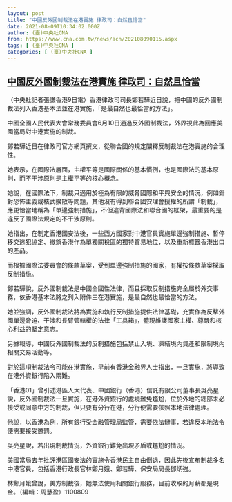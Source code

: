 ```yaml
---
layout: post
title: "中國反外國制裁法在港實施 律政司：自然且恰當"
date: 2021-08-09T10:34:02.000Z
author: (臺)中央社CNA
from: https://www.cna.com.tw/news/acn/202108090115.aspx
tags: [ (臺)中央社CNA ]
categories: [ (臺)中央社CNA ]
---
```

<!--1628505242000-->
[中國反外國制裁法在港實施 律政司：自然且恰當](https://www.cna.com.tw/news/acn/202108090115.aspx)
------

<div>
<div></div><div class="paragraph"><p>（中央社記者張謙香港9日電）香港律政司司長鄭若驊近日說，把中國的反外國制裁法列入香港基本法並在港實施，「是最自然也最恰當的方法」。</p><p>中國全國人民代表大會常務委員會6月10日通過反外國制裁法，外界視此為回應美國當局對中港實施的制裁。</p><p>鄭若驊近日在律政司官方網頁撰文，從聯合國的規定闡釋反制裁法在港實施的合理性。</p><p>她表示，在國際法層面，主權平等是國際關係的基本慣例，也是國際法的基本原則，而不干涉原則是主權平等的核心概念。</p><p>她說，在國際法下，制裁只適用於極為有限的威脅國際和平與安全的情況，例如針對恐怖主義或核武擴散等問題，其他沒有得到聯合國安理會授權的所謂「制裁」，應更恰當地稱為「單邊強制措施」，不但違背國際法和聯合國的框架，最重要的是違反了國際法規定的不干涉原則。</p><p>她指出，在制定香港國安法後，一些西方國家對中港官員實施單邊強制措施、暫停移交逃犯協定、撤銷香港作為單獨關稅區的獨特貿易地位，以及重新標籤香港出口的產品。</p><p>而根據國際法委員會的條款草案，受到單邊強制措施的國家，有權按條款草案採取反制措施。</p><p>鄭若驊說，反外國制裁法是中國全國性法律，而且採取反制措施完全屬於外交事務，依香港基本法將之列入附件三在港實施，是最自然也最恰當的方法。</p><p>她並強調，反外國制裁法將為實施和執行反制措施提供法律基礎，充實作為反擊外國單邊脅迫、干涉和長臂管轄權的法律「工具箱」，體現維護國家主權、尊嚴和核心利益的堅定意志。</p><p>另據報導，中國反外國制裁法的反制措施包括禁止入境、凍結境內資產和限制境內相關交易活動等。</p><p>對於這項制裁法令可能在港實施，早前有香港金融界人士指出，一旦實施，將導致在港外資銀行陷入兩難。</p><p>「香港01」曾引述港區人大代表、中國銀行（香港）信託有限公司董事長吳亮星說，反外國制裁法一旦實施，在港外資銀行的處境難免尷尬，位於外地的總部未必接受或同意中方的制裁，但只要有分行在港，分行便需要依照本地法律處理。</p><p>他說，以香港為例，所有銀行受金融管理局監管，需要依法辦事，若違反本地法令便需要接受懲罰。</p><p>吳亮星說，若出現制裁情況，外資銀行難免出現矛盾或尷尬的情況。</p><p>美國當局去年批評港區國安法的實施令香港民主自由倒退，因此先後宣布制裁多名中港官員，包括香港行政長官林鄭月娥、鄭若驊、保安局局長鄧炳強。</p><p>林鄭月娥曾說，美方制裁後，她無法使用相關銀行服務，目前收取的月薪都是現金。（編輯：周慧盈）1100809</p></div>
</div>
